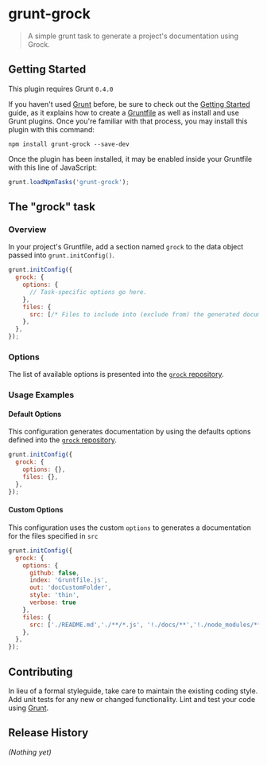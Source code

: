 # grunt-grock

> A simple grunt task to generate a project's documentation using Grock.

## Getting Started
This plugin requires Grunt `0.4.0`

If you haven't used [Grunt](http://gruntjs.com/) before, be sure to check out the [Getting Started](http://gruntjs.com/getting-started) guide, as it explains how to create a [Gruntfile](http://gruntjs.com/sample-gruntfile) as well as install and use Grunt plugins. Once you're familiar with that process, you may install this plugin with this command:

```shell
npm install grunt-grock --save-dev
```

Once the plugin has been installed, it may be enabled inside your Gruntfile with this line of JavaScript:

```js
grunt.loadNpmTasks('grunt-grock');
```

## The "grock" task

### Overview
In your project's Gruntfile, add a section named `grock` to the data object passed into `grunt.initConfig()`.

```js
grunt.initConfig({
  grock: {
    options: {
      // Task-specific options go here.
    },
    files: {
      src: [/* Files to include into (exclude from) the generated documentation go here. */]
    },
  },
});
```

### Options

The list of available options is presented into the [`grock` repository](https://github.com/killercup/grock).


### Usage Examples

#### Default Options
This configuration generates documentation by using the defaults options defined into the [`grock` repository](https://github.com/killercup/grock).

```js
grunt.initConfig({
  grock: {
    options: {},
    files: {},
  },
});
```

#### Custom Options
This configuration uses the custom `options` to generates a documentation for the files specified in `src`

```js
grunt.initConfig({
  grock: {
    options: {
      github: false,
      index: 'Gruntfile.js',
      out: 'docCustomFolder',
      style: 'thin',
      verbose: true
    },
    files: {
      src: ['./README.md','./**/*.js', '!./docs/**','!./node_modules/**'],
    },
  },
});
```

## Contributing
In lieu of a formal styleguide, take care to maintain the existing coding style. Add unit tests for any new or changed functionality. Lint and test your code using [Grunt](http://gruntjs.com/).

## Release History
_(Nothing yet)_
